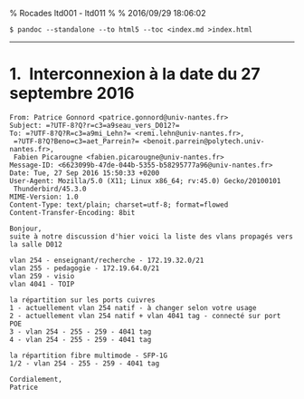 % Rocades ltd001 - ltd011
%
% 2016/09/29 18:06:02


~~~~ [.sh]
$ pandoc --standalone --to html5 --toc <index.md >index.html             
~~~~

----

<style type="text/css" media="all">
    body {
        counter-reset:  h1counter;
    }
    
    body > h1:before {
		content: counter(h1counter) ".\0000a0\0000a0";
		counter-increment: h1counter;
        counter-reset: h2counter;
    }
    
    body > h2:before {
        content: counter(h2counter) ".\0000a0\0000a0";
        counter-increment: h2counter;
        counter-reset: h3counter;
    }
    
    body > h3:before {
        content: counter(h2counter) "." counter(h3counter) ".\0000a0\0000a0";
        counter-increment: h3counter;
    }

</style>

# Interconnexion à la date du 27 septembre 2016

~~~~
From: Patrice Gonnord <patrice.gonnord@univ-nantes.fr>
Subject: =?UTF-8?Q?r=c3=a9seau_vers_D012?=
To: =?UTF-8?Q?R=c3=a9mi_Lehn?= <remi.lehn@univ-nantes.fr>,
 =?UTF-8?Q?Beno=c3=aet_Parrein?= <benoit.parrein@polytech.univ-nantes.fr>,
 Fabien Picarougne <fabien.picarougne@univ-nantes.fr>
Message-ID: <6623099b-47de-044b-5355-b58295777a96@univ-nantes.fr>
Date: Tue, 27 Sep 2016 15:50:33 +0200
User-Agent: Mozilla/5.0 (X11; Linux x86_64; rv:45.0) Gecko/20100101
 Thunderbird/45.3.0
MIME-Version: 1.0
Content-Type: text/plain; charset=utf-8; format=flowed
Content-Transfer-Encoding: 8bit

Bonjour,
suite à notre discussion d'hier voici la liste des vlans propagés vers la salle D012

vlan 254 - enseignant/recherche - 172.19.32.0/21
vlan 255 - pedagogie - 172.19.64.0/21
vlan 259 - visio
vlan 4041 - TOIP

la répartition sur les ports cuivres
1 - actuellement vlan 254 natif - à changer selon votre usage
2 - actuellement vlan 254 natif + vlan 4041 tag - connecté sur port POE
3 - vlan 254 - 255 - 259 - 4041 tag
4 - vlan 254 - 255 - 259 - 4041 tag

la répartition fibre multimode - SFP-1G
1/2 - vlan 254 - 255 - 259 - 4041 tag

Cordialement,
Patrice 
~~~~
